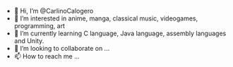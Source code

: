 - 👋 Hi, I’m @CarlinoCalogero
- 👀 I’m interested in anime, manga, classical music, videogames, programming, art
- 🌱 I’m currently learning C language, Java language, assembly languages and Unity.
- 💞️ I’m looking to collaborate on ...
- 📫 How to reach me ...

<!---
CarlinoCalogero/CarlinoCalogero is a ✨ special ✨ repository because its `README.md` (this file) appears on your GitHub profile.
You can click the Preview link to take a look at your changes.
--->
